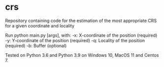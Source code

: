 # crs
Repository containing code for the estimation of the most appropriate CRS for a given coordinate and locality

Run python main.py [args], with:
    -x: X-coordinate of the position (required)
    -y: Y-coordinate of the position (required)
    -q: Locality of the position  (required)
    -b: Buffer  (optional)
    
Tested on Python 3.6 and Python 3.9 on Windows 10, MacOS 11 and Centos 7.
